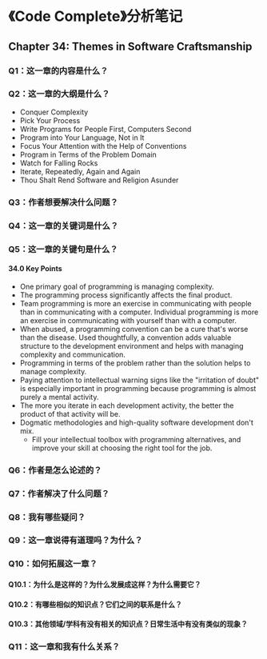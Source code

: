 # 《Code Complete》分析笔记

## Chapter 34: Themes in Software Craftsmanship

### Q1：这一章的内容是什么？

### Q2：这一章的大纲是什么？

- Conquer Complexity
- Pick Your Process
- Write Programs for People First, Computers Second
- Program into Your Language, Not in It
- Focus Your Attention with the Help of Conventions
- Program in Terms of the Problem Domain
- Watch for Falling Rocks
- Iterate, Repeatedly, Again and Again
- Thou Shalt Rend Software and Religion Asunder

### Q3：作者想要解决什么问题？

### Q4：这一章的关键词是什么？

### Q5：这一章的关键句是什么？

#### 34.0 Key Points

- One primary goal of programming is managing complexity.
- The programming process significantly affects the final product.
- Team programming is more an exercise in communicating with people than in communicating with a computer.
  Individual programming is more an exercise in communicating with yourself than with a computer.
- When abused, a programming convention can be a cure that's worse than the disease.
  Used thoughtfully, a convention adds valuable structure to the development environment and helps with managing complexity and communication.
- Programming in terms of the problem rather than the solution helps to manage complexity.
- Paying attention to intellectual warning signs like the "irritation of doubt" is especially important in programming
  because programming is almost purely a mental activity.
- The more you iterate in each development activity, the better the product of that activity will be.
- Dogmatic methodologies and high-quality software development don't mix.
  - Fill your intellectual toolbox with programming alternatives, and improve your skill at choosing the right tool for the job.

### Q6：作者是怎么论述的？

### Q7：作者解决了什么问题？

### Q8：我有哪些疑问？

### Q9：这一章说得有道理吗？为什么？

### Q10：如何拓展这一章？

#### Q10.1：为什么是这样的？为什么发展成这样？为什么需要它？

#### Q10.2：有哪些相似的知识点？它们之间的联系是什么？

#### Q10.3：其他领域/学科有没有相关的知识点？日常生活中有没有类似的现象？

### Q11：这一章和我有什么关系？

